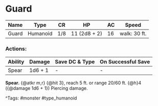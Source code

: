 # Guard

| Name | Type | CR | HP | AC | Speed |
|------|------|----|----|----|-------|
| Guard | Humanoid | 1/8 | 11 (2d8 + 2) | 16 | walk: 30 ft. |

### Actions:

| Ability | Damage | Save DC & Type | On Successful Save |
|---------|--------|----------------|--------------------|
| Spear | 1d6 + 1 | - | - |


**Spear.** {@atkr m,r} {@hit 3}, reach 5 ft. or range 20/60 ft. {@h}4 ({@damage 1d6 + 1}) Piercing damage.

^Tags: #monster #type_humanoid